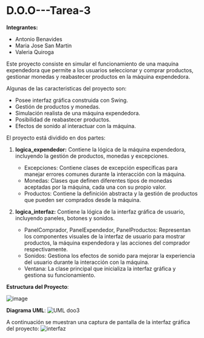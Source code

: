 # D.O.O---Tarea-3

**Integrantes:**
* Antonio Benavides
* Maria Jose San Martin
* Valeria Quiroga

Este proyecto consiste en simular el funcionamiento de una maquína expendedora
que permite a los usuarios seleccionar y comprar productos, gestionar monedas 
y reabastecer productos en la máquina expendedora.

Algunas de las caracteristicas del proyecto son:
* Posee interfaz gráfica construida con Swing.
* Gestión de productos y monedas.
* Simulación realista de una máquina expendedora.
* Posibilidad de reabastecer productos.
* Efectos de sonido al interactuar con la máquina.

El proyecto está dividido en dos partes:
1. **logica_expendedor:** Contiene la lógica de la máquina expendedora, incluyendo la gestión 
de productos, monedas y excepciones.
    * Excepciones: Contiene clases de excepción específicas para manejar errores comunes 
    durante la interacción con la máquina.
    * Monedas: Clases que definen diferentes tipos de monedas aceptadas por la máquina, 
    cada una con su propio valor.
    * Productos: Contiene la definición abstracta y la gestión de productos que pueden 
    ser comprados desde la máquina.

2. **logica_interfaz:** Contiene la lógica de la interfaz gráfica de usuario, incluyendo paneles, 
botones y sonidos.
   * PanelComprador, PanelExpendedor, PanelProductos: Representan los componentes visuales de 
   la interfaz de usuario para mostrar productos, la máquina expendedora y las acciones del 
   comprador respectivamente.
   * Sonidos: Gestiona los efectos de sonido para mejorar la experiencia del usuario durante 
   la interacción con la máquina.
   * Ventana: La clase principal que inicializa la interfaz gráfica y gestiona su funcionamiento.

**Estructura del Proyecto**:

![image](https://github.com/kote-e/D.O.O---Tarea-3/assets/167266187/d85ff99f-49ce-4ac4-b986-13eaccd07f0e)

**Diagrama UML**:
![UML doo3](https://github.com/kote-e/D.O.O---Tarea-3/assets/167266187/69a8af28-301c-4bee-b659-38358d65569e)

A continuación se muestran una captura de pantalla de la interfaz gráfica del proyecto:
![interfaz](https://github.com/kote-e/D.O.O---Tarea-3/assets/167266187/c76bffb6-63fe-442e-885a-6c4fca4a730d)

